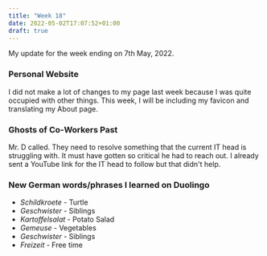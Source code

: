 ```yaml
---
title: "Week 18"
date: 2022-05-02T17:07:52+01:00
draft: true
---
```

My update for the week ending on 7th May, 2022.

### Personal Website
I did not make a lot of changes to my page last week because I was quite occupied with other things. This week, I will be including my favicon and translating my About page.

### Ghosts of Co-Workers Past
Mr. D called. They need to resolve something that the current IT head is struggling with. It must have gotten so critical he had to reach out. I already sent a YouTube link for the IT head to follow but that didn't help.

### New German words/phrases I learned on Duolingo
* *Schildkroete* - Turtle
* *Geschwister* - Siblings
* *Kartoffelsalat* - Potato Salad
* *Gemeuse* - Vegetables
* *Geschwister* - Siblings
* *Freizeit* - Free time
